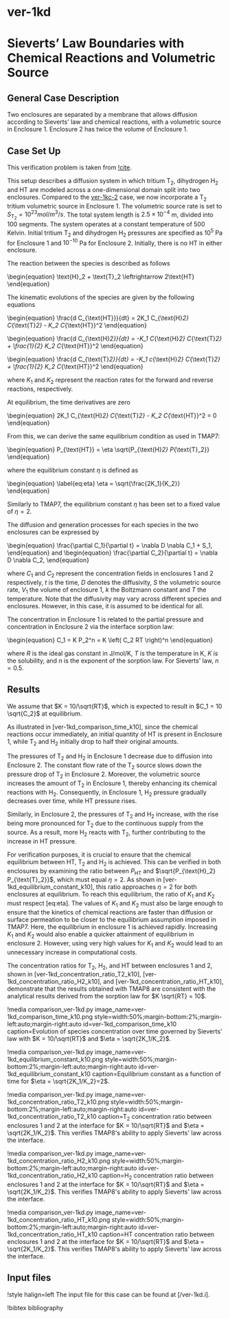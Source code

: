 # ver-1kd

# Sieverts’ Law Boundaries with Chemical Reactions and Volumetric Source

## General Case Description

Two enclosures are separated by a membrane that allows diffusion according to Sieverts' law and chemical reactions, with a volumetric source in Enclosure 1. Enclosure 2 has twice the volume of Enclosure 1.

## Case Set Up

This verification problem is taken from [!cite](ambrosek2008verification).

This setup describes a diffusion system in which tritium T$_2$, dihydrogen H$_2$ and HT are modeled across a one-dimensional domain split into two enclosures. Compared to the [ver-1kc-2](ver-1kc-2.md) case, we now incorporate a T$_2$ tritium volumetric source in Enclosure 1. The volumetric source rate is set to $S_{\text{T}_2} = 10^{23} mol/m^3/s$.
The total system length is $2.5 \times 10^{-4}$ m, divided into 100 segments. The system operates at a constant temperature of 500 Kelvin. Initial tritium T$_2$ and dihydrogen H$_2$ pressures are specified as $10^{5}$ Pa for Enclosure 1 and $10^{-10}$ Pa for Enclosure 2. Initially, there is no HT in either enclosure.

The reaction between the species is described as follows

\begin{equation}
\text{H}_2 + \text{T}_2 \leftrightarrow 2\text{HT}
\end{equation}

The kinematic evolutions of the species are given by the following equations

\begin{equation}
\frac{d C_{\text{HT}}}{dt} = 2K_1 C_{\text{H}_2} C_{\text{T}_2} - K_2 C_{\text{HT}}^2
\end{equation}

\begin{equation}
\frac{d C_{\text{H}_2}}{dt} = -K_1 C_{\text{H}_2} C_{\text{T}_2} + \frac{1}{2} K_2 C_{\text{HT}}^2
\end{equation}

\begin{equation}
\frac{d C_{\text{T}_2}}{dt} = -K_1 c_{\text{H}_2} C_{\text{T}_2} + \frac{1}{2} K_2 C_{\text{HT}}^2
\end{equation}

where $K_1$ and $K_2$ represent the reaction rates for the forward and reverse reactions, respectively.

At equilibrium, the time derivatives are zero

\begin{equation}
2K_1 C_{\text{H}_2} C_{\text{T}_2} - K_2 C_{\text{HT}}^2 = 0
\end{equation}

From this, we can derive the same equilibrium condition as used in TMAP7:

\begin{equation}
P_{\text{HT}} = \eta \sqrt{P_{\text{H}_2} P_{\text{T}_2}}
\end{equation}

where the equilibrium constant $\eta$ is defined as

\begin{equation} \label{eq:eta}
\eta = \sqrt{\frac{2K_1}{K_2}}
\end{equation}

Similarly to TMAP7, the equilibrium constant $\eta$ has been set to a fixed value of $\eta = 2$.

The diffusion and generation processes for each species in the two enclosures can be expressed by

\begin{equation}
\frac{\partial C_1}{\partial t} = \nabla D \nabla C_1 + S_1,
\end{equation}
and
\begin{equation}
\frac{\partial C_2}{\partial t} = \nabla D \nabla C_2,
\end{equation}

where $C_1$ and $C_2$ represent the concentration fields in enclosures 1 and 2 respectively, $t$ is the time, $D$ denotes the diffusivity, $S$ the volumetric source rate, $V_1$ the volume of enclosure 1, $k$ the Boltzmann constant and $T$ the temperature.
Note that the diffusivity may vary across different species and enclosures. However, in this case, it is assumed to be identical for all.

The concentration in Enclosure 1 is related to the partial pressure and concentration in Enclosure 2 via the interface sorption law:

\begin{equation}
C_1 = K P_2^n = K \left( C_2 RT \right)^n
\end{equation}

where $R$ is the ideal gas constant in J/mol/K, $T$ is the temperature in K, $K$ is the solubility, and $n$ is the exponent of the sorption law. For Sieverts' law, $n=0.5$.

## Results

We assume that $K = 10/\sqrt{RT}$, which is expected to result in $C_1 = 10 \sqrt{C_2}$ at equilibrium.

As illustrated in [ver-1kd_comparison_time_k10], since the chemical reactions occur immediately, an initial quantity of HT is present in Enclosure 1, while T$_2$ and H$_2$ initially drop to half their original amounts.

The pressures of T$_2$ and H$_2$ in Enclosure 1 decrease due to diffusion into Enclosure 2. The constant flow rate of the T$_2$ source slows down the pressure drop of T$_2$ in Enclosure 2. Moreover, the volumetric source increases the amount of T$_2$ in Enclosure 1, thereby enhancing its chemical reactions with H$_2$. Consequently, in Enclosure 1, H$_2$ pressure gradually decreases over time, while HT pressure rises.

Similarly, in Enclosure 2, the pressures of T$_2$ and H$_2$ increase, with the rise being more pronounced for T$_2$ due to the continuous supply from the source. As a result, more H$_2$ reacts with T$_2$, further contributing to the increase in HT pressure.

For verification purposes, it is crucial to ensure that the chemical equilibrium between HT, T$_2$ and H$_2$ is achieved. This can be verified in both enclosures by examining the ratio between $P_{\text{HT}}$ and $\sqrt{P_{\text{H}_2} P_{\text{T}_2}}$, which must equal $\eta=2$.
As shown in [ver-1kd_equilibrium_constant_k10], this ratio approaches $\eta=2$ for both enclosures at equilibrium. To reach this equilibrium, the ratio of $K_1$ and $K_2$ must respect [eq:eta]. The values of $K_1$ and $K_2$ must also be large enough to ensure that the kinetics of chemical reactions are faster than diffusion or surface permeation to be closer to the equilibrium assumption imposed in TMAP7. Here, the equilibrium in enclosure 1 is achieved rapidly. Increasing $K_1$ and $K_2$ would also enable a quicker attainment of equilibrium in enclosure 2. However, using very high values for $K_1$ and $K_2$ would lead to an unnecessary increase in computational costs.

The concentration ratios for T$_2$, H$_2$, and HT between enclosures 1 and 2, shown in [ver-1kd_concentration_ratio_T2_k10], [ver-1kd_concentration_ratio_H2_k10], and [ver-1kd_concentration_ratio_HT_k10], demonstrate that the results obtained with TMAP8 are consistent with the analytical results derived from the sorption law for $K \sqrt{RT} = 10$.

!media comparison_ver-1kd.py
       image_name=ver-1kd_comparison_time_k10.png
       style=width:50%;margin-bottom:2%;margin-left:auto;margin-right:auto
       id=ver-1kd_comparison_time_k10
       caption=Evolution of species concentration over time governed by Sieverts' law with $K = 10/\sqrt{RT}$ and $\eta = \sqrt{2K_1/K_2}$.

!media comparison_ver-1kd.py
       image_name=ver-1kd_equilibrium_constant_k10.png
       style=width:50%;margin-bottom:2%;margin-left:auto;margin-right:auto
       id=ver-1kd_equilibrium_constant_k10
       caption=Equilibrium constant as a function of time for $\eta = \sqrt{2K_1/K_2}=2$.

!media comparison_ver-1kd.py
       image_name=ver-1kd_concentration_ratio_T2_k10.png
       style=width:50%;margin-bottom:2%;margin-left:auto;margin-right:auto
       id=ver-1kd_concentration_ratio_T2_k10
       caption=T$_2$ concentration ratio between enclosures 1 and 2 at the interface for $K = 10/\sqrt{RT}$ and $\eta = \sqrt{2K_1/K_2}$. This verifies TMAP8's ability to apply Sieverts' law across the interface.

!media comparison_ver-1kd.py
       image_name=ver-1kd_concentration_ratio_H2_k10.png
       style=width:50%;margin-bottom:2%;margin-left:auto;margin-right:auto
       id=ver-1kd_concentration_ratio_H2_k10
       caption=H$_2$ concentration ratio between enclosures 1 and 2 at the interface for $K = 10/\sqrt{RT}$ and $\eta = \sqrt{2K_1/K_2}$. This verifies TMAP8's ability to apply Sieverts' law across the interface.

!media comparison_ver-1kd.py
       image_name=ver-1kd_concentration_ratio_HT_k10.png
       style=width:50%;margin-bottom:2%;margin-left:auto;margin-right:auto
       id=ver-1kd_concentration_ratio_HT_k10
       caption=HT concentration ratio between enclosures 1 and 2 at the interface for $K = 10/\sqrt{RT}$ and $\eta = \sqrt{2K_1/K_2}$. This verifies TMAP8's ability to apply Sieverts' law across the interface.

## Input files

!style halign=left
The input file for this case can be found at [/ver-1kd.i].

!bibtex bibliography
